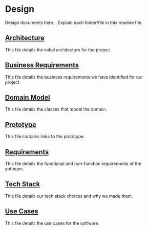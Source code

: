 # Design

Design documents here... Explain each folder/file in this readme file.

## [Architecture](https://github.com/chitkoko7214084/uniquetireshop/blob/main/Design/Archiecture.md)

This file details the initial architecture for the project.

## [Business Requirements](https://github.com/chitkoko7214084/uniquetireshop/blob/main/Design/BusinessRequirements.md)

This file details the business requirements we have identified for our project.

## [Domain Model](DomainModel.md)

This file details the classes that model the domain.

## [Prototype](Prototype.md)

This file contains links to the prototype.

## [Requirements](Requirements.md)

This file details the functional and non-function requirements of the software.

## [Tech Stack](TechStack.md)

This file details our tech stack choices and why we made them.

## [Use Cases](UseCases.md)

This file details the use cases for the software.

